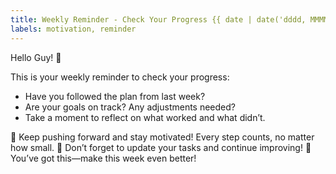 ```yaml
---
title: Weekly Reminder - Check Your Progress {{ date | date('dddd, MMMM Do') }}
labels: motivation, reminder
---
```


Hello Guy! 👋

This is your weekly reminder to check your progress:

- Have you followed the plan from last week?
- Are your goals on track? Any adjustments needed?
- Take a moment to reflect on what worked and what didn’t.

💪 Keep pushing forward and stay motivated! Every step counts, no matter how small.
🎯 Don’t forget to update your tasks and continue improving!
🚀 You’ve got this—make this week even better!
